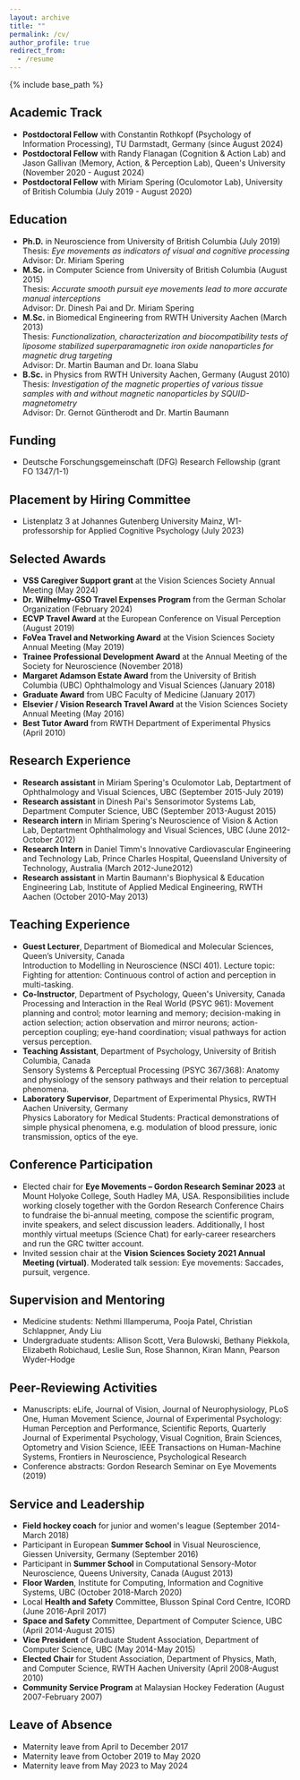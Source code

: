 ```yaml
---
layout: archive
title: ""
permalink: /cv/
author_profile: true
redirect_from:
  - /resume
---
```


{% include base_path %}

Academic Track
------
* <b>Postdoctoral Fellow</b> with Constantin Rothkopf (Psychology of Information Processing), TU Darmstadt, Germany (since August 2024)
* <b>Postdoctoral Fellow</b> with Randy Flanagan (Cognition & Action Lab) and Jason Gallivan (Memory, Action, & Perception Lab), Queen's University (November 2020 - August 2024)
* <b>Postdoctoral Fellow</b> with Miriam Spering (Oculomotor Lab), University of British Columbia (July 2019 - August 2020)

Education
------
* <b>Ph.D.</b> in Neuroscience from University of British Columbia (July 2019) <br>
	Thesis: <i>Eye movements as indicators of visual and cognitive processing</i> <br>
	Advisor: Dr. Miriam Spering 
* <b>M.Sc.</b> in Computer Science from University of British Columbia (August 2015) <br>
	Thesis: <i>Accurate smooth pursuit eye movements lead to more accurate manual interceptions</i> <br>
	Advisor: Dr. Dinesh Pai and Dr. Miriam Spering 
* <b>M.Sc.</b> in Biomedical Engineering from RWTH University Aachen (March 2013) <br>
	Thesis: <i>Functionalization, characterization and biocompatibility tests of liposome stabilized superparamagnetic iron oxide nanoparticles for magnetic drug targeting</i> <br>
	Advisor: Dr. Martin Bauman and Dr. Ioana Slabu
* <b>B.Sc.</b> in Physics from RWTH University Aachen, Germany (August 2010) <br>
	Thesis: <i>Investigation of the magnetic properties of various tissue samples with and without magnetic nanoparticles by SQUID-magnetometry</i> <br>
	Advisor: Dr. Gernot Güntherodt and Dr. Martin Baumann 

Funding
------
* Deutsche Forschungsgemeinschaft (DFG) Research Fellowship (grant FO 1347/1-1)

Placement by Hiring Committee
------
* Listenplatz 3 at Johannes Gutenberg University Mainz, W1-professorship for Applied Cognitive Psychology (July 2023)


Selected Awards
------
* <b>VSS Caregiver Support grant</b> at the Vision Sciences Society Annual Meeting (May 2024)
* <b>Dr. Wilhelmy-GSO Travel Expenses Program</b> from the German Scholar Organization (February 2024)
* <b>ECVP Travel Award</b> at the European Conference on Visual Perception (August 2019)
* <b>FoVea Travel and Networking Award</b> at the Vision Sciences Society Annual Meeting (May 2019)
* <b>Trainee Professional Development Award</b> at the Annual Meeting of the Society for Neuroscience (November 2018)
* <b>Margaret Adamson Estate Award</b> from the University of British Columbia (UBC) Ophthalmology and Visual Sciences (January 2018)
* <b>Graduate Award</b> from UBC Faculty of Medicine (January 2017)
* <b>Elsevier / Vision Research Travel Award</b> at the Vision Sciences Society Annual Meeting (May 2016)
* <b>Best Tutor Award</b> from RWTH Department of Experimental Physics (April 2010)

Research Experience 
------
* <b>Research assistant</b> in Miriam Spering's Oculomotor Lab, Deptartment of Ophthalmology and Visual Sciences, UBC (September 2015-July 2019)
* <b>Research assistant</b> in Dinesh Pai's Sensorimotor Systems Lab, Department Computer Science, UBC (September 2013-August 2015)
* <b>Research intern</b> in Miriam Spering's Neuroscience of Vision & Action Lab, Deptartment Ophthalmology and Visual Sciences, UBC (June 2012-October 2012)
* <b>Research Intern</b> in Daniel Timm's Innovative Cardiovascular Engineering and Technology Lab, Prince Charles Hospital, Queensland University of Technology, Australia (March 2012-June2012)
* <b>Research assistant</b> in Martin Baumann's Biophysical & Education Engineering Lab, Institute of Applied Medical Engineering, RWTH Aachen (October 2010-May 2013)
  
Teaching Experience
------
* <b>Guest Lecturer</b>, Department of Biomedical and Molecular Sciences, Queen’s University, Canada <br>
Introduction to Modelling in Neuroscience (NSCI 401). Lecture topic: Fighting for attention: Continuous control of action and perception in multi-tasking.
* <b>Co-Instructor</b>, Department of Psychology, Queen's University, Canada <br>
Processing and Interaction in the Real World (PSYC 961): Movement planning and control; motor learning and memory; decision-making in action selection; action observation and mirror neurons; action-perception coupling; eye-hand coordination; visual pathways for action versus perception.
* <b>Teaching Assistant</b>, Department of Psychology, University of British Columbia, Canada <br>
Sensory Systems & Perceptual Processing (PSYC 367/368): Anatomy and physiology of the sensory pathways and their relation to perceptual phenomena.
* <b>Laboratory Supervisor</b>, Department of Experimental Physics, RWTH Aachen University, Germany <br>
Physics Laboratory for Medical Students: Practical demonstrations of simple physical phenomena, e.g. modulation of blood pressure, ionic transmission, optics of the eye.

Conference Participation
------
* Elected chair for <b>Eye Movements – Gordon Research Seminar 2023</b> at Mount Holyoke College, South Hadley MA, USA. Responsibilities include working closely together with the Gordon Research Conference Chairs to fundraise the bi-annual meeting, compose the scientific program, invite speakers, and select discussion leaders. Additionally, I host monthly virtual meetups (Science Chat) for early-career researchers and run the GRC twitter account.
* Invited session chair at the <b>Vision Sciences Society 2021 Annual Meeting (virtual)</b>. Moderated talk session: Eye movements: Saccades, pursuit, vergence.

Supervision and Mentoring
------
* Medicine students: Nethmi Illamperuma, Pooja Patel, Christian Schlappner, Andy Liu
* Undergraduate students: Allison Scott, Vera Bulowski, Bethany Piekkola, Elizabeth Robichaud, Leslie Sun, Rose Shannon, Kiran Mann, Pearson Wyder-Hodge

Peer-Reviewing Activities
------
* Manuscripts: eLife, Journal of Vision, Journal of Neurophysiology, PLoS One, Human Movement Science, Journal of Experimental Psychology: Human Perception and Performance, Scientific Reports, Quarterly Journal of Experimental Psychology, Visual Cognition, Brain Sciences, Optometry and Vision Science, IEEE Transactions on Human-Machine Systems, Frontiers in Neuroscience, Psychological Research
* Conference abstracts: Gordon Research Seminar on Eye Movements (2019)

Service and Leadership
------
* <b>Field hockey coach</b> for junior and women's league (September 2014-March 2018)
* Participant in European <b>Summer School</b> in Visual Neuroscience, Giessen University, Germany (September 2016)
* Participant in <b>Summer School</b> in Computational Sensory-Motor Neuroscience, Queens University, Canada (August 2013)
* <b>Floor Warden</b>, Institute for Computing, Information and Cognitive Systems, UBC (October 2018-March 2020)
* Local <b>Health and Safety</b> Committee, Blusson Spinal Cord Centre, ICORD (June 2016-April 2017)
* <b>Space and Safety</b> Committee, Department of Computer Science, UBC (April 2014-August 2015)
* <b>Vice President</b> of Graduate Student Association, Department of Computer Science, UBC (May 2014-May 2015)
* <b>Elected Chair</b> for Student Association, Department of Physics, Math, and Computer Science, RWTH Aachen University (April 2008-August 2010)
* <b>Community Service Program</b> at Malaysian Hockey Federation (August 2007-February 2007)

Leave of Absence  
------
* Maternity leave from April to December 2017
* Maternity leave from October 2019 to May 2020
* Maternity leave from May 2023 to May 2024


